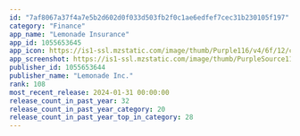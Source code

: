 ```yaml
---
id: "7af8067a37f4a7e5b2d602d0f033d503fb2f0c1ae6edfef7cec31b230105f197"
category: "Finance"
app_name: "Lemonade Insurance"
app_id: 1055653645
app_icon: https://is1-ssl.mzstatic.com/image/thumb/Purple116/v4/6f/12/c1/6f12c112-16c0-f193-0022-1db778d0d80d/AppIcon-0-0-1x_U007ephone-0-0-P3-85-220.png/1024x1024bb.png
app_screenshot: https://is1-ssl.mzstatic.com/image/thumb/PurpleSource116/v4/49/0d/08/490d081c-bf14-5e1e-0f55-d42de838e7cf/d7520f19-a5ff-4d83-a88c-7a8c2f33ce91_6.5_screen.png/1242x2688bb.png
publisher_id: 1055653644
publisher_name: "Lemonade Inc."
rank: 108
most_recent_release: 2024-01-31 00:00:00
release_count_in_past_year: 32
release_count_in_past_year_category: 20
release_count_in_past_year_top_in_category: 28
---
```

